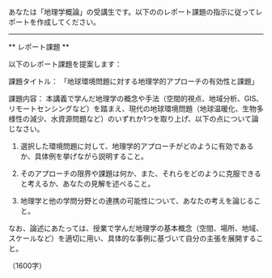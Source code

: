 あなたは「地理学概論」の受講生です。以下ののレポート課題の指示に従ってレポートを作成してください。

---------------------------------------
** レポート課題 **

以下のレポート課題を提案します：

課題タイトル：
「地球環境問題に対する地理学的アプローチの有効性と課題」

課題内容：
本講義で学んだ地理学の概念や手法（空間的視点、地域分析、GIS、リモートセンシングなど）を踏まえ、現代の地球環境問題（地球温暖化、生物多様性の減少、水資源問題など）のいずれか1つを取り上げ、以下の点について論じなさい。

1. 選択した環境問題に対して、地理学的アプローチがどのように有効であるか、具体例を挙げながら説明すること。

2. そのアプローチの限界や課題は何か、また、それらをどのように克服できると考えるか、あなたの見解を述べること。

3. 地理学と他の学問分野との連携の可能性について、あなたの考えを論じること。

なお、論述にあたっては、授業で学んだ地理学の基本概念（空間、場所、地域、スケールなど）を適切に用い、具体的な事例に基づいて自分の主張を展開すること。

（1600字）
